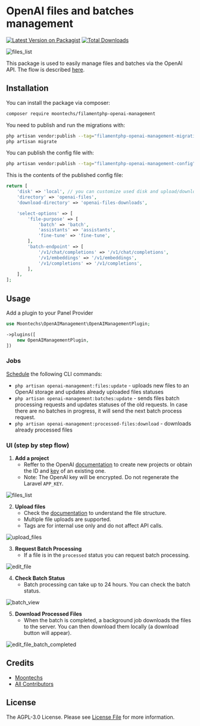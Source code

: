# OpenAI files and batches management 

[![Latest Version on Packagist](https://img.shields.io/packagist/v/moontechs/filamentphp-openai-management.svg?style=flat-square)](https://packagist.org/packages/moontechs/filamentphp-openai-management)
[![Total Downloads](https://img.shields.io/packagist/dt/moontechs/filamentphp-openai-management.svg?style=flat-square)](https://packagist.org/packages/moontechs/filamentphp-openai-management)

![files_list](./screenshots/files_list.png)

This package is used to easily manage files and batches via the OpenAI API. The flow is described [here](https://platform.openai.com/docs/guides/batch/overview).

## Installation

You can install the package via composer:

```bash
composer require moontechs/filamentphp-openai-management
```

You need to publish and run the migrations with:

```bash
php artisan vendor:publish --tag="filamentphp-openai-management-migrations"
php artisan migrate
```

You can publish the config file with:

```bash
php artisan vendor:publish --tag="filamentphp-openai-management-config"
```

This is the contents of the published config file:

```php
return [
    'disk' => 'local', // you can customize used disk and upload/download folders
    'directory' => 'openai-files',
    'download-directory' => 'openai-files-downloads',

    'select-options' => [
        'file-purpose' => [
            'batch' => 'batch',
            'assistants' => 'assistants',
            'fine-tune' => 'fine-tune',
        ],
        'batch-endpoint' => [
            '/v1/chat/completions' => '/v1/chat/completions',
            '/v1/embeddings' => '/v1/embeddings',
            '/v1/completions' => '/v1/completions',
        ],
    ],
];
```

## Usage

Add a plugin to your Panel Provider
```php
use Moontechs\OpenAIManagement\OpenAIManagementPlugin;

->plugins([
    new OpenAIManagementPlugin,
])
```

### Jobs

[Schedule](https://laravel.com/docs/11.x/scheduling) the following CLI commands:

* `php artisan openai-management:files:update` - uploads new files to an OpenAI storage and updates already uploaded files statuses
* `php artisan openai-management:batches:update` - sends files batch processing requests and updates statuses of the old requests. In case there are no batches in progress, it will send the next batch process request.
* `php artisan openai-management:processed-files:download` - downloads already processed files

### UI (step by step flow)

1. **Add a project**
   * Reffer to the OpenAI [documentation](https://help.openai.com/en/articles/9186755-managing-your-work-in-the-api-platform-with-projects) to create new projects or obtain the ID and [key](https://help.openai.com/en/articles/9186755-managing-your-work-in-the-api-platform-with-projects#h_9ac8d4e902) of an existing one.
   * Note: The OpenAI key will be encrypted. Do not regenerate the Laravel `APP_KEY`.

![files_list](./screenshots/create_project.png)

2. **Upload files**
   * Check the [documentation](https://platform.openai.com/docs/guides/batch/getting-started) to understand the file structure.
   * Multiple file uploads are supported.
   * Tags are for internal use only and do not affect API calls.

![upload_files](./screenshots/files_list.png)

3. **Request Batch Processing**
   * If a file is in the `processed` status you can request batch processing.

![edit_file](./screenshots/edit_file.png)

4. **Check Batch Status**
   * Batch processing can take up to 24 hours. You can check the batch status.

![batch_view](./screenshots/batch_view.png)

5. **Download Processed Files**
   * When the batch is completed, a background job downloads the files to the server. You can then download them locally (a download button will appear).

![edit_file_batch_completed](./screenshots/edit_file_batch_completed.png)

## Credits

- [Moontechs](https://github.com/moontechs)
- [All Contributors](../../contributors)

## License

The AGPL-3.0 License. Please see [License File](LICENSE.md) for more information.

